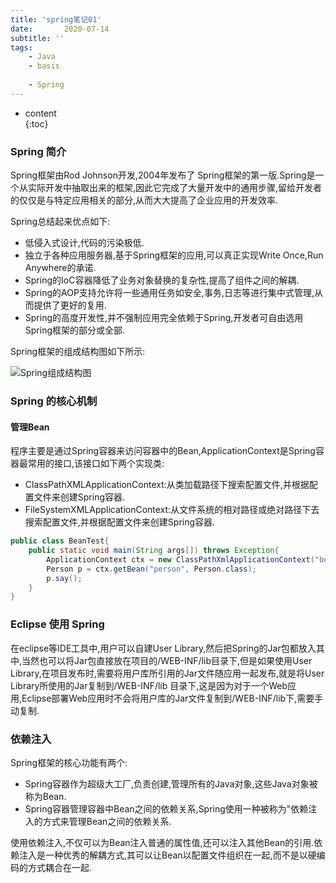 ```yaml
---
title: 'spring笔记01'
date:       2020-07-14
subtitle: '' 
tags:
	- Java
	- basis
	
	- Spring
---
```


  
  
* content  
{:toc}  
  
  
  
  

### Spring 简介
Spring框架由Rod Johnson开发,2004年发布了 Spring框架的第一版.Spring是一个从实际开发中抽取出来的框架,因此它完成了大量开发中的通用步骤,留给开发者的仅仅是与特定应用相关的部分,从而大大提高了企业应用的开发效率.

Spring总结起来优点如下:
- 低侵入式设计,代码的污染极低.
- 独立于各种应用服务器,基于Spring框架的应用,可以真正实现Write Once,Run Anywhere的承诺.
- Spring的IoC容器降低了业务对象替换的复杂性,提高了组件之间的解耦.
- Spring的AOP支持允许将一些通用任务如安全,事务,日志等进行集中式管理,从而提供了更好的复用.
- Spring的高度开发性,并不强制应用完全依赖于Spring,开发者可自由选用Spring框架的部分或全部.

Spring框架的组成结构图如下所示:

![Spring组成结构图](/img/posts/java/spring/spring01.png)

### Spring 的核心机制
#### 管理Bean
程序主要是通过Spring容器来访问容器中的Bean,ApplicationContext是Spring容器最常用的接口,该接口如下两个实现类:

- ClassPathXMLApplicationContext:从类加载路径下搜索配置文件,并根据配置文件来创建Spring容器.
- FileSystemXMLApplicationContext:从文件系统的相对路径或绝对路径下去搜索配置文件,并根据配置文件来创建Spring容器.

```java
public class BeanTest{
    public static void main(String args[]) throws Exception{
        ApplicationContext ctx = new ClassPathXmlApplicationContext("beans.xml");
        Person p = ctx.getBean("person", Person.class);
        p.say();
    }
}
```

### Eclipse 使用 Spring
在eclipse等IDE工具中,用户可以自建User Library,然后把Spring的Jar包都放入其中,当然也可以将Jar包直接放在项目的/WEB-INF/lib目录下,但是如果使用User Library,在项目发布时,需要将用户库所引用的Jar文件随应用一起发布,就是将User Library所使用的Jar复制到/WEB-INF/lib 目录下,这是因为对于一个Web应用,Eclipse部署Web应用时不会将用户库的Jar文件复制到/WEB-INF/lib下,需要手动复制.

### 依赖注入
Spring框架的核心功能有两个:
- Spring容器作为超级大工厂,负责创建,管理所有的Java对象,这些Java对象被称为Bean.
- Spring容器管理容器中Bean之间的依赖关系,Spring使用一种被称为"依赖注入的方式来管理Bean之间的依赖关系.

使用依赖注入,不仅可以为Bean注入普通的属性值,还可以注入其他Bean的引用.依赖注入是一种优秀的解耦方式,其可以让Bean以配置文件组织在一起,而不是以硬编码的方式耦合在一起.
















